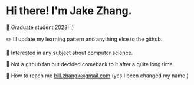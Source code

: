# Hi there! I'm Jake Zhang.

:file_folder: Graduate student 2023! :)

:pencil2: Ill update my learning pattern and anything else to the github.

📝 Interested in any subject about computer science.

💬 Not a github fan but decided comeback to it after a quite long time.

:e-mail: How to reach me bill.zhangk@gmail.com (yes I been changed my name )
